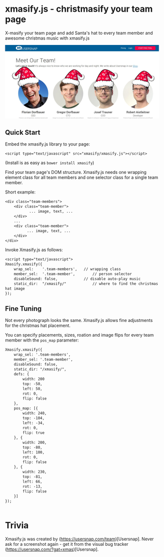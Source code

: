 xmasify.js - christmasify your team page
=====================================

X-masify your team page and add Santa's hat to every team member and
awesome christmas music with xmasify.js

[![Example Team Page](example/example-team.jpg)](https://usersnap.com/team?gat=xmas)

Quick Start
-----------

Embed the xmasify.js library to your page:
```
<script type="text/javascript" src="xmasify/xmasify.js"></script>
```

(Install is as easy as ```bower install xmasify```)

Find your team page's DOM structure. Xmasify.js needs one wrapping element class for all
team members and one selector class for a single team member. 

Short example:
```
<div class="team-members">
    <div class="team-member">
           ... image, text, ...
    </div>
    ...
    <div class="team-member">
          ... image, text, ...
    </div>
</div>
```

Invoke Xmasify.js as follows:
```
<script type="text/javascript">
Xmasify.xmasify({
    wrap_sel:    '.team-members',	// wrapping class
    member_sel:  '.team-member',        // person selector
    disableSound: false,	        // disable auto-play music
    static_dir:  "/xmasify/"            // where to find the christmas hat image
});
```

Fine Tuning
-----------

Not every photograph looks the same. Xmasify.js allows fine adjustments for the christmas hat
placement.

You can specify placements, sizes, roation and image flips for every team member with the ```pos_map```
parameter:

```
Xmasify.xmasify({
    wrap_sel: '.team-members',
    member_sel: '.team-member',
    disableSound: false,
    static_dir: "/xmasify/",
    defs: {
        width: 200
        top: -50,
        left: 50,
        rot: 0,
        flip: false
    },
    pos_map: [{
        width: 240,
        top: -104,
        left: -34,
        rot: 0,
        flip: true
    }, {
        width: 200,
        top: -80,
        left: 100,
        rot: 0,
        flip: false
    }, {
        width: 230,
        top: -81,
        left: 66,
        rot: -13,
        flip: false
    }]
});
    
```

Trivia
======

Xmasify.js was created by (https://usersnap.com/team)[Usersnap].
Never ask for a screenshot again - get it from the visual bug tracker (https://usersnap.com/?gat=xmas)[Usersnap].


